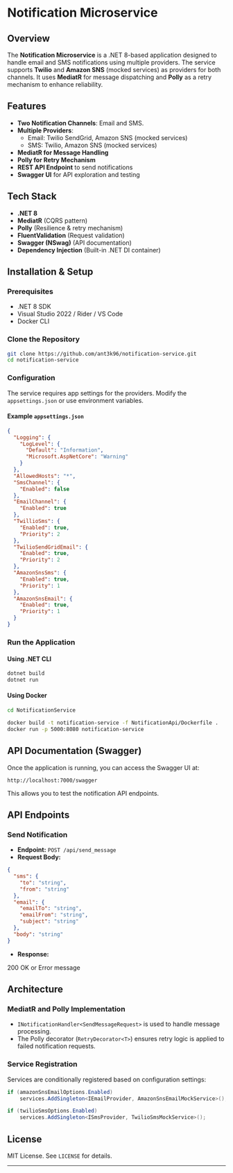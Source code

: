 ﻿# Notification Microservice

## Overview

The **Notification Microservice** is a .NET 8-based application designed to handle email and SMS notifications using multiple providers. The service supports **Twilio** and **Amazon SNS** (mocked services) as providers for both channels. It uses **MediatR** for message dispatching and **Polly** as a retry mechanism to enhance reliability.

## Features

- **Two Notification Channels**: Email and SMS.
- **Multiple Providers**:
  - Email: Twilio SendGrid, Amazon SNS (mocked services)
  - SMS: Twilio, Amazon SNS (mocked services)
- **MediatR for Message Handling**
- **Polly for Retry Mechanism**
- **REST API Endpoint** to send notifications
- **Swagger UI** for API exploration and testing

## Tech Stack

- **.NET 8**
- **MediatR** (CQRS pattern)
- **Polly** (Resilience & retry mechanism)
- **FluentValidation** (Request validation)
- **Swagger (NSwag)** (API documentation)
- **Dependency Injection** (Built-in .NET DI container)

## Installation & Setup

### Prerequisites

- .NET 8 SDK
- Visual Studio 2022 / Rider / VS Code
- Docker CLI

### Clone the Repository

```sh
git clone https://github.com/ant3k96/notification-service.git
cd notification-service
```

### Configuration

The service requires app settings for the providers. Modify the `appsettings.json` or use environment variables.

#### Example `appsettings.json`

```json
{
  "Logging": {
    "LogLevel": {
      "Default": "Information",
      "Microsoft.AspNetCore": "Warning"
    }
  },
  "AllowedHosts": "*",
  "SmsChannel": {
    "Enabled": false
  },
  "EmailChannel": {
    "Enabled": true
  },
  "TwillioSms": {
    "Enabled": true,
    "Priority": 2
  },
  "TwilioSendGridEmail": {
    "Enabled": true,
    "Priority": 2
  },
  "AmazonSnsSms": {
    "Enabled": true,
    "Priority": 1
  },
  "AmazonSnsEmail": {
    "Enabled": true,
    "Priority": 1
  }
}
```

### Run the Application

#### Using .NET CLI

```sh
dotnet build
dotnet run
```

#### Using Docker

```sh
cd NotificationService 

docker build -t notification-service -f NotificationApi/Dockerfile .
docker run -p 5000:8080 notification-service
```

## API Documentation (Swagger)

Once the application is running, you can access the Swagger UI at:

```
http://localhost:7000/swagger
```

This allows you to test the notification API endpoints.

## API Endpoints

### **Send Notification**

- **Endpoint:** `POST /api/send_message`
- **Request Body:**

```json
{
  "sms": {
    "to": "string",
    "from": "string"
  },
  "email": {
    "emailTo": "string",
    "emailFrom": "string",
    "subject": "string"
  },
  "body": "string"
}
```

- **Response:**

200 OK or Error message

## Architecture

### **MediatR and Polly Implementation**

- `INotificationHandler<SendMessageRequest>` is used to handle message processing.
- The Polly decorator (`RetryDecorator<T>`) ensures retry logic is applied to failed notification requests.

### **Service Registration**

Services are conditionally registered based on configuration settings:

```csharp
if (amazonSnsEmailOptions.Enabled)
    services.AddSingleton<IEmailProvider, AmazonSnsEmailMockService>();

if (twilioSmsOptions.Enabled)
    services.AddSingleton<ISmsProvider, TwilioSmsMockService>();
```

## License

MIT License. See `LICENSE` for details.

---

